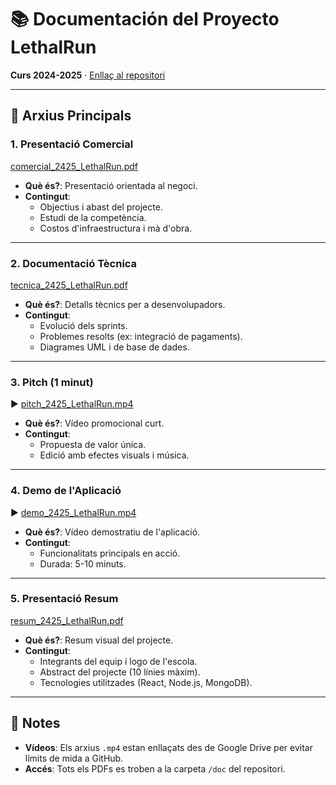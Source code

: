 # 📚 Documentación del Proyecto LethalRun  
**Curs 2024-2025** · [Enllaç al repositori](https://github.com/inspedralbes/prj-final-front-back-g3_lethalrun)  

---

## 📁 Arxius Principals

### 1. **Presentació Comercial**  
[comercial_2425_LethalRun.pdf](comercial_2425_LethalRun.pdf)  
- **Què és?**: Presentació orientada al negoci.  
- **Contingut**:  
  - Objectius i abast del projecte.  
  - Estudi de la competència.  
  - Costos d'infraestructura i mà d'obra.  

---

### 2. **Documentació Tècnica**  
[tecnica_2425_LethalRun.pdf](tecnica_2425_LethalRun.pdf)  
- **Què és?**: Detalls tècnics per a desenvolupadors.  
- **Contingut**:  
  - Evolució dels sprints.  
  - Problemes resolts (ex: integració de pagaments).  
  - Diagrames UML i de base de dades.  

---

### 3. **Pitch (1 minut)**  
▶️ [pitch_2425_LethalRun.mp4](https://drive.google.com/file/d/10731UfKVos2JjCOafIuVnWzQ3QiqNzJ0/view?usp=drive_link)  
- **Què és?**: Vídeo promocional curt.  
- **Contingut**:  
  - Propuesta de valor única.  
  - Edició amb efectes visuals i música.  

---

### 4. **Demo de l'Aplicació**  
▶️ [demo_2425_LethalRun.mp4](https://drive.google.com/file/d/1tlTT-E3mCov9jTW3ooDqu2DsWTBkd6jb/view?usp=sharing)  
- **Què és?**: Vídeo demostratiu de l'aplicació.  
- **Contingut**:  
  - Funcionalitats principals en acció.  
  - Durada: 5-10 minuts.  

---

### 5. **Presentació Resum**  
[resum_2425_LethalRun.pdf](resum_2425_LethalRun.pdf)  
- **Què és?**: Resum visual del projecte.  
- **Contingut**:  
  - Integrants del equip i logo de l'escola.  
  - Abstract del projecte (10 línies màxim).  
  - Tecnologies utilitzades (React, Node.js, MongoDB).  

---

## 📝 Notes  
- **Vídeos**: Els arxius `.mp4` estan enllaçats des de Google Drive per evitar límits de mida a GitHub.  
- **Accés**: Tots els PDFs es troben a la carpeta `/doc` del repositori.  